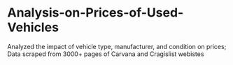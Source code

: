 # Analysis-on-Prices-of-Used-Vehicles
Analyzed the impact of vehicle type, manufacturer, and condition on prices; Data scraped from 3000+ pages of Carvana and Cragislist webistes
